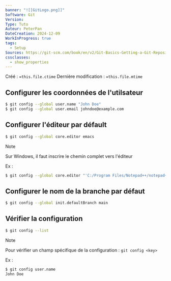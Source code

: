 ```yaml
---
banner: "![[GitLogo.png]]"
Software: Git
Version: 
Type: Tuto
Auteur: PeterPan
DateCreation: 2024-12-09
WorkInProgress: true
tags:
  - Setup
Sources: https://git-scm.com/book/en/v2/Git-Basics-Getting-a-Git-Repository
cssclasses:
  - show_properties
---
```

Créé : `=this.file.ctime`
Dernière modification : `=this.file.mtime`

## Configurer les coordonnées de l'utilsateur

```bash
$ git config --global user.name "John Doe"
$ git config --global user.email johndoe@example.com
```

## Configurer l'éditeur par défault

```bash
$ git config --global core.editor emacs
```

>[!Note]
>Sur Windows, il faut inscrire le chemin complet vers l'éditeur

Ex :

```bash
$ git config --global core.editor "'C:/Program Files/Notepad++/notepad++.exe' -multiInst -notabbar -nosession -noPlugin"
```

## Configurer le nom de la branche par défaut

```bash
$ git config --global init.defaultBranch main
```

## Vérifier la configuration

```bash
$ git config --list
```

>[!Note]
>Pour vérifier un champ spécifique de la configuration : `git config <key>`
>

Ex :

```bash
$ git config user.name
John Doe
```
